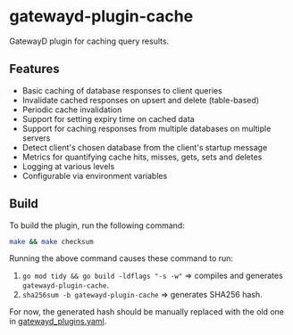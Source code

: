 # gatewayd-plugin-cache

GatewayD plugin for caching query results.

## Features

- Basic caching of database responses to client queries
- Invalidate cached responses on upsert and delete (table-based)
- Periodic cache invalidation
- Support for setting expiry time on cached data
- Support for caching responses from multiple databases on multiple servers
- Detect client's chosen database from the client's startup message
- Metrics for quantifying cache hits, misses, gets, sets and deletes
- Logging at various levels
- Configurable via environment variables

## Build

To build the plugin, run the following command:

```bash
make && make checksum
```

Running the above command causes these command to run:

1. `go mod tidy && go build -ldflags "-s -w"` ⇒ compiles and generates `gatewayd-plugin-cache`.
2. `sha256sum -b gatewayd-plugin-cache` ⇒ generates SHA256 hash.

For now, the generated hash should be manually replaced with the old one in [gatewayd_plugins.yaml](https://github.com/gatewayd-io/gatewayd/blob/1e06a1d9f1e8a9f455992cbf43fedf587a92a81e/gatewayd_plugins.yaml#L73).
